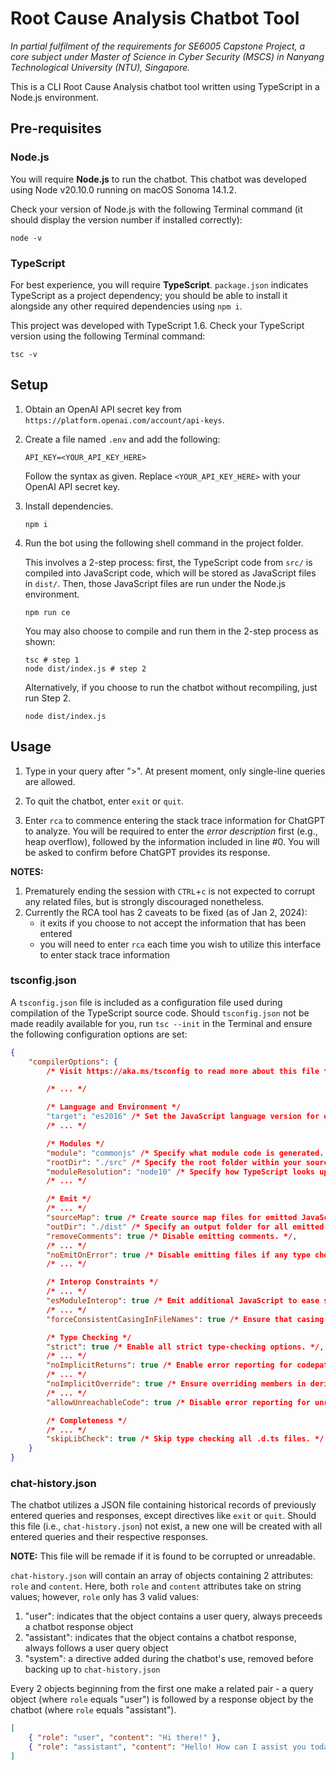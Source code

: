# Root Cause Analysis Chatbot Tool

_In partial fulfilment of the requirements for SE6005 Capstone Project, a core subject under Master of Science in Cyber Security (MSCS) in Nanyang Technological University (NTU), Singapore._

This is a CLI Root Cause Analysis chatbot tool written using TypeScript in a Node.js environment.

## Pre-requisites

### Node.js

You will require **Node.js** to run the chatbot.
This chatbot was developed using Node v20.10.0 running on macOS Sonoma 14.1.2.

Check your version of Node.js with the following Terminal command (it should display the version number if installed correctly):

```shell
node -v
```

### TypeScript

For best experience, you will require **TypeScript**.
`package.json` indicates TypeScript as a project dependency; you should be able to install it alongside any other required dependencies using `npm i`.

This project was developed with TypeScript 1.6.
Check your TypeScript version using the following Terminal command:

```shell
tsc -v
```

## Setup

1. Obtain an OpenAI API secret key from `https://platform.openai.com/account/api-keys`.
2. Create a file named `.env` and add the following:

   ```
   API_KEY=<YOUR_API_KEY_HERE>
   ```

   Follow the syntax as given. Replace `<YOUR_API_KEY_HERE>` with your OpenAI API secret key.

3. Install dependencies.

   ```shell
   npm i
   ```

4. Run the bot using the following shell command in the project folder.

   This involves a 2-step process: first, the TypeScript code from `src/` is compiled into JavaScript code, which will be stored as JavaScript files in `dist/`.
   Then, those JavaScript files are run under the Node.js environment.

   ```shell
   npm run ce
   ```

   You may also choose to compile and run them in the 2-step process as shown:

   ```shell
   tsc # step 1
   node dist/index.js # step 2
   ```

   Alternatively, if you choose to run the chatbot without recompiling, just run Step 2.

   ```shell
   node dist/index.js
   ```

## Usage

1. Type in your query after ">".
   At present moment, only single-line queries are allowed.

2. To quit the chatbot, enter `exit` or `quit`.

3. Enter `rca` to commence entering the stack trace information for ChatGPT to analyze.
   You will be required to enter the _error description_ first (e.g., heap overflow), followed by the information included in line #0.
   You will be asked to confirm before ChatGPT provides its response.

**NOTES:**

1. Prematurely ending the session with `CTRL`+`c` is not expected to corrupt any related files, but is strongly discouraged nonetheless.
2. Currently the RCA tool has 2 caveats to be fixed (as of Jan 2, 2024):
   - it exits if you choose to not accept the information that has been entered
   - you will need to enter `rca` each time you wish to utilize this interface to enter stack trace information

### tsconfig.json

A `tsconfig.json` file is included as a configuration file used during compilation of the TypeScript source code.
Should `tsconfig.json` not be made readily available for you, run `tsc --init` in the Terminal and ensure the following configuration options are set:

```json
{
	"compilerOptions": {
		/* Visit https://aka.ms/tsconfig to read more about this file */

		/* ... */

		/* Language and Environment */
		"target": "es2016" /* Set the JavaScript language version for emitted JavaScript and include compatible library declarations. */,
		/* ... */

		/* Modules */
		"module": "commonjs" /* Specify what module code is generated. */,
		"rootDir": "./src" /* Specify the root folder within your source files. */,
		"moduleResolution": "node10" /* Specify how TypeScript looks up a file from a given module specifier. */,
		/* ... */

		/* Emit */
		/* ... */
		"sourceMap": true /* Create source map files for emitted JavaScript files. */,
		"outDir": "./dist" /* Specify an output folder for all emitted files. */,
		"removeComments": true /* Disable emitting comments. */,
		/* ... */
		"noEmitOnError": true /* Disable emitting files if any type checking errors are reported. */,
		/* ... */

		/* Interop Constraints */
		/* ... */
		"esModuleInterop": true /* Emit additional JavaScript to ease support for importing CommonJS modules. This enables 'allowSyntheticDefaultImports' for type compatibility. */,
		/* ... */
		"forceConsistentCasingInFileNames": true /* Ensure that casing is correct in imports. */,

		/* Type Checking */
		"strict": true /* Enable all strict type-checking options. */,
		/* ... */
		"noImplicitReturns": true /* Enable error reporting for codepaths that do not explicitly return in a function. */,
		/* ... */
		"noImplicitOverride": true /* Ensure overriding members in derived classes are marked with an override modifier. */,
		/* ... */
		"allowUnreachableCode": true /* Disable error reporting for unreachable code. */,

		/* Completeness */
		/* ... */
		"skipLibCheck": true /* Skip type checking all .d.ts files. */
	}
}
```

### chat-history.json

The chatbot utilizes a JSON file containing historical records of previously entered queries and responses, except directives like `exit` or `quit`.
Should this file (i.e., `chat-history.json`) not exist, a new one will be created with all entered queries and their respective responses.

**NOTE:** This file will be remade if it is found to be corrupted or unreadable.

`chat-history.json` will contain an array of objects containing 2 attributes: `role` and `content`.
Here, both `role` and `content` attributes take on string values;
however, `role` only has 3 valid values:

1. "user": indicates that the object contains a user query, always preceeds a chatbot response object
2. "assistant": indicates that the object contains a chatbot response, always follows a user query object
3. "system": a directive added during the chatbot's use, removed before backing up to `chat-history.json`

Every 2 objects beginning from the first one make a related pair - a query object (where `role` equals "user") is followed by a response object by the chatbot (where `role` equals "assistant").

```json
[
	{ "role": "user", "content": "Hi there!" },
	{ "role": "assistant", "content": "Hello! How can I assist you today?" }
]
```
